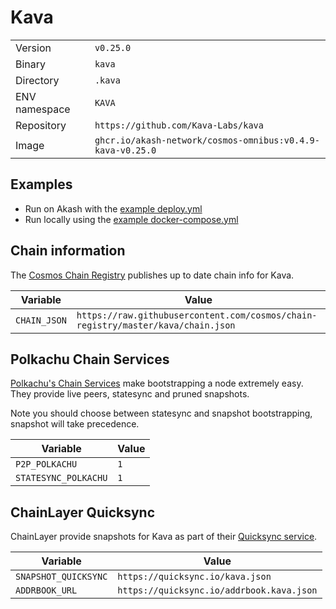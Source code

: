 # Kava

| | |
|---|---|
|Version|`v0.25.0`|
|Binary|`kava`|
|Directory|`.kava`|
|ENV namespace|`KAVA`|
|Repository|`https://github.com/Kava-Labs/kava`|
|Image|`ghcr.io/akash-network/cosmos-omnibus:v0.4.9-kava-v0.25.0`|

## Examples

- Run on Akash with the [example deploy.yml](./deploy.yml)
- Run locally using the [example docker-compose.yml](./docker-compose.yml)

## Chain information

The [Cosmos Chain Registry](https://github.com/cosmos/chain-registry) publishes up to date chain info for Kava.

|Variable|Value|
|---|---|
|`CHAIN_JSON`|`https://raw.githubusercontent.com/cosmos/chain-registry/master/kava/chain.json`|

## Polkachu Chain Services

[Polkachu's Chain Services](https://www.polkachu.com/) make bootstrapping a node extremely easy. They provide live peers, statesync and pruned snapshots.

Note you should choose between statesync and snapshot bootstrapping, snapshot will take precedence.

|Variable|Value|
|---|---|
|`P2P_POLKACHU`|`1`|
|`STATESYNC_POLKACHU`|`1`|

## ChainLayer Quicksync

ChainLayer provide snapshots for Kava as part of their [Quicksync service](https://quicksync.io/networks/kava.html).

|Variable|Value|
|---|---|
|`SNAPSHOT_QUICKSYNC`|`https://quicksync.io/kava.json`|
|`ADDRBOOK_URL`|`https://quicksync.io/addrbook.kava.json`|
